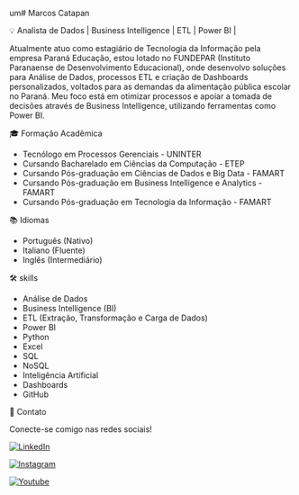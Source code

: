 um# Marcos Catapan

💡 Analista de Dados | Business Intelligence | ETL | Power BI |

Atualmente atuo como estagiário de Tecnologia da Informação pela empresa Paraná Educação, estou lotado no FUNDEPAR (Instituto Paranaense de
Desenvolvimento Educacional), onde desenvolvo soluções para Análise de Dados, processos ETL e criação de Dashboards personalizados, voltados para as demandas da alimentação pública escolar no Paraná. Meu foco está em otimizar processos e apoiar a tomada de decisões através de Business Intelligence, utilizando ferramentas como Power BI.


🎓 Formação Acadêmica

- Tecnólogo em Processos Gerenciais - UNINTER
- Cursando Bacharelado em Ciências da Computação - ETEP
- Cursando Pós-graduação em Ciências de Dados e Big Data - FAMART
- Cursando Pós-graduação em Business Intelligence e Analytics - FAMART
- Cursando Pós-graduação em Tecnologia da Informação - FAMART

📚 Idiomas 

- Português (Nativo)
- Italiano (Fluente)
- Inglês (Intermediário)

🛠️ skills

- Análise de Dados
- Business Intelligence (BI)
- ETL (Extração, Transformação e Carga de Dados)
- Power BI
- Python
- Excel
- SQL
- NoSQL
- Inteligência Artificial
- Dashboards
- GitHub
  
📧 Contato

Conecte-se comigo nas redes sociais!

[![LinkedIn](https://img.shields.io/badge/LinkedIn-0077B5?style=for-the-badge&logo=linkedin&logoColor=white)](https://www.linkedin.com/in/marcoscatapan/)

[![Instagram](https://img.shields.io/badge/-Instagram-E1306C?style=for-the-badge&logo=instagram&logoColor=white)](https://www.instagram.com/marcos_catapan/)

[![Youtube](https://img.shields.io/badge/-Youtube-%23E4405F?style=for-the-badge&logo=Youtube&logoColor=white)](https://youtube.com/@marcoscatapan/)



